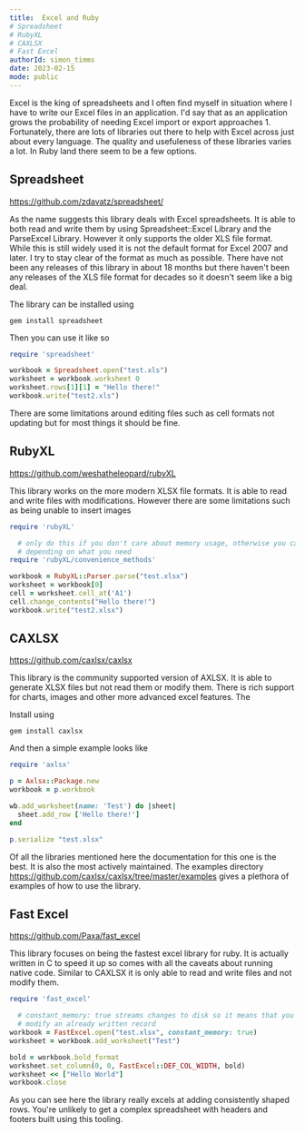 ```yaml
---
title:  Excel and Ruby
# Spreadsheet
# RubyXL
# CAXLSX
# Fast Excel
authorId: simon_timms
date: 2023-02-15
mode: public
---
```




Excel is the king of spreadsheets and I often find myself in situation where I have to write our Excel files in an application. I'd say that as an application grows the probability of needing Excel import or export approaches 1. Fortunately, there are lots of libraries out there to help with Excel across just about every language. The quality and usefuleness of these libraries varies a lot. In Ruby land there seem to be a few options.

## Spreadsheet

https://github.com/zdavatz/spreadsheet/

As the name suggests this library deals with Excel spreadsheets. It is able to both read and write them by using Spreadsheet::Excel Library and the ParseExcel Library. However it only supports the older XLS file format. While this is still widely used it is not the default format for Excel 2007 and later. I try to stay clear of the format as much as possible. There have not been any releases of this library in about 18 months but there haven't been any releases of the XLS file format for decades so it doesn't seem like a big deal. 

The library can be installed using 

```
gem install spreadsheet
```

Then you can use it like so

```ruby
require 'spreadsheet'

workbook = Spreadsheet.open("test.xls")
worksheet = workbook.worksheet 0
worksheet.rows[1][1] = "Hello there!"
workbook.write("test2.xls")
```

There are some limitations around editing files such as cell formats not updating but for most things it should be fine. 

## RubyXL

https://github.com/weshatheleopard/rubyXL

This library works on the more modern XLSX file formats. It is able to read and write files with modifications. However there are some limitations such as being unable to insert images 

```ruby
require 'rubyXL'

  # only do this if you don't care about memory usage, otherwise you can load submodules separately
  # depending on what you need
require 'rubyXL/convenience_methods'

workbook = RubyXL::Parser.parse("test.xlsx")
worksheet = workbook[0]
cell = worksheet.cell_at('A1')
cell.change_contents("Hello there!")
workbook.write("test2.xlsx")
```

## CAXLSX

https://github.com/caxlsx/caxlsx

This library is the community supported version of AXLSX. It is able to generate XLSX files but not read them or modify them. There is rich support for charts, images and other more advanced excel features. The 

Install using 

```
gem install caxlsx
```

And then a simple example looks like

```ruby
require 'axlsx'

p = Axlsx::Package.new
workbook = p.workbook

wb.add_worksheet(name: 'Test') do |sheet|
  sheet.add_row ['Hello there!']
end

p.serialize "test.xlsx"

```

Of all the libraries mentioned here the documentation for this one is the best. It is also the most actively maintained. The examples directory https://github.com/caxlsx/caxlsx/tree/master/examples gives a plethora of examples of how to use the library.


## Fast Excel

https://github.com/Paxa/fast_excel

This library focuses on being the fastest excel library for ruby. It is actually written in C to speed it up so comes with all the caveats about running native code. Similar to CAXLSX it is only able to read and write files and not modify them. 

```ruby
require 'fast_excel'

  # constant_memory: true streams changes to disk so it means that you cannot
  # modify an already written record
workbook = FastExcel.open("test.xlsx", constant_memory: true)
worksheet = workbook.add_worksheet("Test")

bold = workbook.bold_format
worksheet.set_column(0, 0, FastExcel::DEF_COL_WIDTH, bold)
worksheet << ["Hello World"]
workbook.close
```

As you can see here the library really excels at adding consistently shaped rows. You're unlikely to get a complex spreadsheet with headers and footers built using this tooling. 